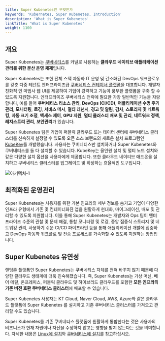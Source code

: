 ```yaml
---
title: Super Kubenetes란 무엇인가
keywords: 'Kubernetes, Super Kubenetes, Introduction'
description: 'What is Super Kubenetes'
linkTitle: 'What is Super Kubenetes'
weight: 1100
---
```


## 개요

Super Kubenetes는 [쿠버네티스](https://kubernetes.io)를 커널로 사용하는 **클라우드 네이티브 애플리케이션 관리를 위한 분산 운영 체제**입니다.

Super Kubenetes는 또한 전체 스택 자동화 IT 운영 및 간소화된 DevOps 워크플로우를 갖춘 다중 테넌트 엔터프라이즈급 [쿠버네티스 컨테이너 플랫폼](https://ai.kuberix.co.kr)을 대표합니다. 개발자 친화적 인 마법사 웹 UI를 제공하여 기업이 강력하고 기능이 풍부한 플랫폼을 구축 할 수 있도록 지원합니다. 엔터프라이즈 쿠버네티스 전략에 필요한 가장 일반적인 기능을 자랑합니다, 예를 들어 **쿠버네티스 리소스 관리**, **DevOps (CI/CD)**, **어플리케이션 수명 주기 관리**, **모니터링**, **로깅**, **서비스 메시**, **멀티 테넌시**, **경고 및 알림**, **감사**, **스토리지 및 네트워킹**, **자동 크기 조정**, **액세스 제어**, **GPU 지원**, **멀티 클러스터 배포 및 관리**, **네트워크 정책**, **레지스트리 관리**, **보안관리**가 있습니다.

Super Kubenetes 팀은 기업이 퍼블릭 클라우드 또는 데이터 센터에 쿠버네티스 클러스터를 신속하게 설정할 수 있도록 오픈 소스 브랜드의 새로운 설치 프로그램인 [KubeKey]()를 개발했습니다. 사용자는 쿠버네티스만 설치하거나 Super Kubenetes와 쿠버네티스를 둘 다 설치할 수 있습니다. KubeKey는 올인원 설치 및 멀티 노드 설치와 같은 다양한 설치 옵션을 사용자에게 제공합니다. 또한 클라우드 네이티브 애드온을 설치하고 쿠버네티스 클러스터를 업그레이드 및 확장하는 효율적인 도구입니다.

![아키텍처-1](/dist/assets/docs/v3.3/introduction/what-is-SuperKubenetes/architecture-1.png)

## 최적화된 운영관리

Super Kubenetes는 사용자를 위한 기본 인프라의 세부 정보를 숨기고 기업이 다양한 인프라 유형에서 기존 및 컨테이너화된 앱을 원활하게 현대화, 마이그레이션, 배포 및 관리할 수 있도록 지원합니다. 이를 통해 Super Kubenetes는 개발자와 Ops 팀이 엔터프라이즈 수준의 관찰 및 문제 해결, 통합 모니터링 및 로깅, 중앙 집중식 스토리지 및 네트워킹 관리, 사용하기 쉬운 CI/CD 파이프라인 등을 통해 애플리케이션 개발에 집중하고 DevOps 자동화 워크플로 및 전송 프로세스를 가속화할 수 있도록 지원하는 방법입니다.

## Super Kubenetes 유연성

랜딩존 플랫폼인 Super Kubenetes는 쿠버네티스 자체를 전혀 바꾸지 않기 때문에 다양한 클라우드 생태계에 더욱 친숙해졌습니다. 즉, Super Kubenetes는 가상 머신, 베어 메탈, 온프레미스, 퍼블릭 클라우드 및 하이브리드 클라우드를 포함한 **모든 인프라의 기존 버전 호환 쿠버네티스 클러스터**에 배포할 수 있습니다.

Super Kubenetes 사용자는 KT Cloud, Naver Cloud, AWS, Azure와 같은 클라우드 플랫폼에 Super Kubenetes 를 설치하고 기존 쿠버네티스 클러스터를 가져오고 관리할 수도 있습니다.

Super Kubenetes를 기존 쿠버네티스 플랫폼에 원활하게 통합한다는 것은 사용자의 비즈니스가 현재 자원이나 자산을 수정하지 않고는 영향을 받지 않는다는 것을 의미합니다. 자세한 내용은 [Linux에 설치](../../installing-on-linux/)와 [쿠버네티스에 설치](../../installing-on-kubernetes/)를 참고하십시오.
